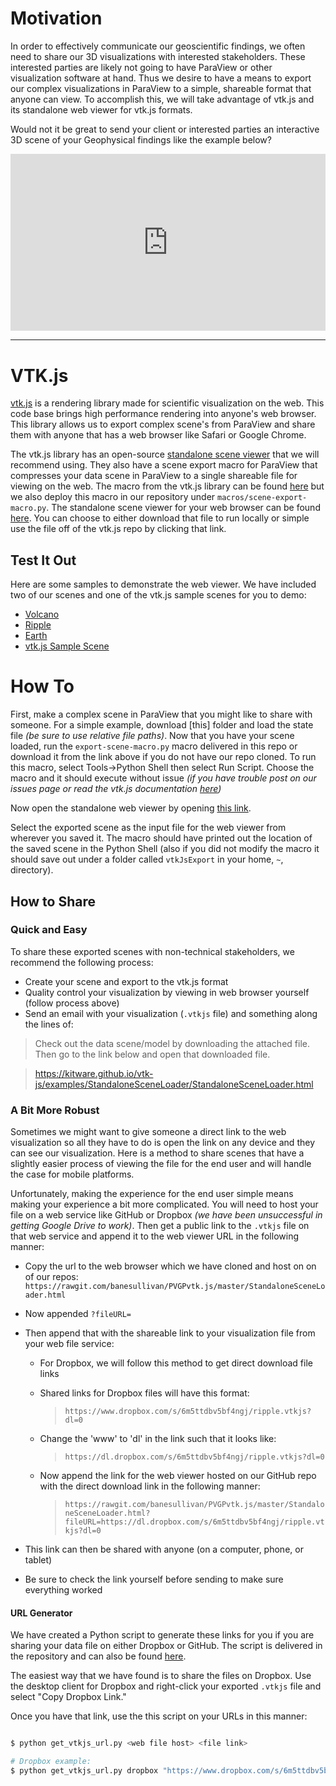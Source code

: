 # Motivation
In order to effectively communicate our geoscientific findings, we often need to share our 3D visualizations with interested stakeholders. These interested parties are likely not going to have ParaView or other visualization software at hand. Thus we desire to have a means to export our complex visualizations in ParaView to a simple, shareable format that anyone can view. To accomplish this, we will take advantage of vtk.js and its standalone web viewer for vtk.js formats.

Would not it be great to send your client or interested parties an interactive 3D scene of your Geophysical findings like the example below?

<div style="position: relative; padding-bottom: 56.25%; height: 0; overflow: hidden; max-width: 100%; height: auto;">
        <iframe src="https://rawgit.com/banesullivan/PVGPvtk.js/master/StandaloneSceneLoader.html?fileURL=https://dl.dropbox.com/s/0xxviidrh66smmg/volc_clip.vtkjs?dl=0" frameborder="0" allowfullscreen style="position: absolute; top: 0; left: 0; width: 100%; height: 100%;"></iframe>
</div>


-----
# VTK.js
[vtk.js](https://kitware.github.io/vtk-js/) is a rendering library made for scientific visualization on the web. This code base brings high performance rendering into anyone's web browser. This library allows us to export complex scene's from ParaView and share them with anyone that has a web browser like Safari or Google Chrome.

The vtk.js library has an open-source [standalone scene viewer](https://kitware.github.io/vtk-js/examples/StandaloneSceneLoader.html) that we will recommend using. They also have a scene export macro for ParaView that compresses your data scene in ParaView to a single shareable file for viewing on the web. The macro from the vtk.js library can be found [here](https://raw.githubusercontent.com/Kitware/vtk-js/master/Utilities/ParaView/export-scene-macro.py) but we also deploy this macro in our repository under `macros/scene-export-macro.py`. The standalone scene viewer for your web browser can be found [here](https://kitware.github.io/vtk-js/examples/StandaloneSceneLoader/StandaloneSceneLoader.html). You can choose to either download that file to run locally or simple use the file off of the vtk.js repo by clicking that link.

## Test It Out
Here are some samples to demonstrate the web viewer. We have included two of our scenes and one of the vtk.js sample scenes for you to demo:

- [Volcano](https://rawgit.com/banesullivan/PVGPvtk.js/master/StandaloneSceneLoader.html?fileURL=https://dl.dropbox.com/s/6gxax6fp9muk65e/SampleVis.vtkjs?dl=0)
- [Ripple](https://rawgit.com/banesullivan/PVGPvtk.js/master/StandaloneSceneLoader.html?fileURL=https://dl.dropbox.com/s/6m5ttdbv5bf4ngj/ripple.vtkjs?dl=0)
- [Earth](https://rawgit.com/banesullivan/PVGPvtk.js/master/StandaloneSceneLoader.html?fileURL=https://dl.dropbox.com/s/munbt3hi00k5mpp/earth.vtkjs?dl=0)
- [vtk.js Sample Scene](https://rawgit.com/banesullivan/PVGPvtk.js/master/StandaloneSceneLoader.html?fileURL=https://data.kitware.com/api/v1/file/587003c38d777f05f44a5c93/download)


# How To
First, make a complex scene in ParaView that you might like to share with someone. For a simple example, download [this] folder and load the state file *(be sure to use relative file paths)*. Now that you have your scene loaded, run the `export-scene-macro.py` macro delivered in this repo or download it from the link above if you do not have our repo cloned. To run this macro, select Tools->Python Shell then select Run Script. Choose the macro and it should execute without issue *(if you have trouble post on our issues page or read the vtk.js documentation [here](https://kitware.github.io/vtk-js/examples/StandaloneSceneLoader.html))*

Now open the standalone web viewer by opening [this link](https://kitware.github.io/vtk-js/examples/StandaloneSceneLoader/StandaloneSceneLoader.html).

Select the exported scene as the input file for the web viewer from wherever you saved it. The macro should have printed out the location of the saved scene in the Python Shell (also if you did not modify the macro it should save out under a folder called `vtkJsExport` in your home, `~`, directory).

## How to Share

### Quick and Easy
To share these exported scenes with non-technical stakeholders, we recommend the following process:

- Create your scene and export to the vtk.js format
- Quality control your visualization by viewing in web browser yourself (follow process above)
- Send an email with your visualization (`.vtkjs` file) and something along the lines of:


> Check out the data scene/model by downloading the attached file. Then go to the link below and open that downloaded file.

> https://kitware.github.io/vtk-js/examples/StandaloneSceneLoader/StandaloneSceneLoader.html


### A Bit More Robust
Sometimes we might want to give someone a direct link to the web visualization so all they have to do is open the link on any device and they can see our visualization. Here is a method to share scenes that have a slightly easier process of viewing the file for the end user and will handle the case for mobile platforms.

Unfortunately, making the experience for the end user simple means making your experience a bit more complicated. You will need to host your file on a web service like GitHub or Dropbox *(we have been unsuccessful in getting Google Drive to work)*. Then get a public link to the `.vtkjs` file on that web service and append it to the web viewer URL in the following manner:

- Copy the url to the web browser which we have cloned and host on on of our repos: `https://rawgit.com/banesullivan/PVGPvtk.js/master/StandaloneSceneLoader.html`
- Now appended `?fileURL=`
- Then append that with the shareable link to your visualization file from your web file service:
    - For Dropbox, we will follow this method to get direct download file links
    - Shared links for Dropbox files will have this format:

        > `https://www.dropbox.com/s/6m5ttdbv5bf4ngj/ripple.vtkjs?dl=0`

    - Change the 'www' to 'dl' in the link such that it looks like:

        > `https://dl.dropbox.com/s/6m5ttdbv5bf4ngj/ripple.vtkjs?dl=0`

    - Now append the link for the web viewer hosted on our GitHub repo with the direct download link in the following manner:

        > `https://rawgit.com/banesullivan/PVGPvtk.js/master/StandaloneSceneLoader.html?fileURL=https://dl.dropbox.com/s/6m5ttdbv5bf4ngj/ripple.vtkjs?dl=0`


- This link can then be shared with anyone (on a computer, phone, or tablet)
- Be sure to check the link yourself before sending to make sure everything worked

#### URL Generator
We have created a Python script to generate these links for you if you are sharing your data file on either Dropbox or GitHub. The script is delivered in the repository and can also be found [here](https://github.com/banesullivan/ParaViewGeophysics/blob/master/get_vtkjs_url.py).

The easiest way that we have found is to share the files on Dropbox. Use the desktop client for Dropbox and right-click your exported `.vtkjs` file and select "Copy Dropbox Link."

Once you have that link, use the this script on your URLs in this manner:

```bash

$ python get_vtkjs_url.py <web file host> <file link>

# Dropbox example:
$ python get_vtkjs_url.py dropbox "https://www.dropbox.com/s/6m5ttdbv5bf4ngj/ripple.vtkjs\?dl\=0"

```
